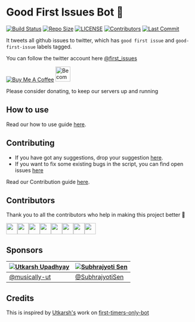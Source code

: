 # Good First Issues Bot :robot:

[![Build Status](https://travis-ci.com/arshadkazmi42/first-issues.svg?branch=master)](https://api.travis-ci.com/arshadkazmi42/first-issues)
[![Repo Size](https://img.shields.io/github/languages/code-size/arshadkazmi42/first-issues.svg)](https://github.com/arshadkazmi42/first-issues)
[![LICENSE](https://img.shields.io/github/license/arshadkazmi42/first-issues.svg)](https://github.com/arshadkazmi42/first-issues/blob/master/LICENSE)
[![Contributors](https://img.shields.io/github/contributors/arshadkazmi42/first-issues.svg)](https://github.com/arshadkazmi42/first-issues/graphs/contributors)
[![Last Commit](https://img.shields.io/github/last-commit/arshadkazmi42/first-issues.svg)](https://github.com/arshadkazmi42/first-issues)

It tweets all github issues to twitter, which has `good first issue` and `good-first-issue` labels tagged.

You can follow the twitter account here [@first_issues](https://twitter.com/first_issues)

<a href="https://www.buymeacoffee.com/arshadkazmi42" target="_blank"><img src="https://www.buymeacoffee.com/assets/img/custom_images/orange_img.png" alt="Buy Me A Coffee" style="height: auto !important;width: auto !important;" ></a>
<a href="https://www.patreon.com/bePatron?u=15454240" target="_blank"><img src="https://c5.patreon.com/external/logo/become_a_patron_button.png" alt="Become a Patron!" height="40"></a>

Please consider donating, to keep our servers up and running 

## How to use
Read our how to use guide [here](HOW_TO_USE.md).

## Contributing
- If you have got any suggestions, drop your suggestion [here](https://github.com/arshadkazmi42/first-issues/issues/new).
- If you want to fix some existing bugs in the script, you can find open issues [here](https://github.com/arshadkazmi42/first-issues/issues)

Read our Contribution guide [here](Contribution.md).

## Contributors

Thank you to all the contributors who help in making this project better :raised_hands:

<a href="https://github.com/arshadkazmi42"><img src="https://github.com/arshadkazmi42.png" width="30" /></a><a href="https://github.com/rising-stark"><img src="https://github.com/rising-stark.png" width="30" /></a><a href="https://github.com/SubhamPaul21"><img src="https://github.com/SubhamPaul21.png" width="30" /></a><a href="https://github.com/anubhavsinha98"><img src="https://github.com/anubhavsinha98.png" width="30" /></a><a href="https://github.com/funnelferry"><img src="https://github.com/funnelferry.png" width="30" /></a><a href="https://github.com/Royserg"><img src="https://github.com/Royserg.png" width="30" /></a><a href="https://github.com/SubhrajyotiSen"><img src="https://github.com/SubhrajyotiSen.png" width="30" /></a><a href="https://github.com/cmdrtorefresh"><img src="https://github.com/cmdrtorefresh.png" width="30" /></a>

## Sponsors

[![Utkarsh Upadhyay](https://github.com/musically-ut.png?size=60)](https://github.com/musically-ut) | [![Subhrajyoti Sen](https://github.com/SubhrajyotiSen.png?size=60)](https://github.com/SubhrajyotiSen) | 
| --- | --- |
[@musically-ut](https://github.com/musically-ut) | [@SubhrajyotiSen](https://github.com/SubhrajyotiSen) 

## Credits

This is inspired by [Utkarsh's](https://github.com/musically-ut) work on [first-timers-only-bot](https://github.com/musically-ut/first-timers-only-bot)

